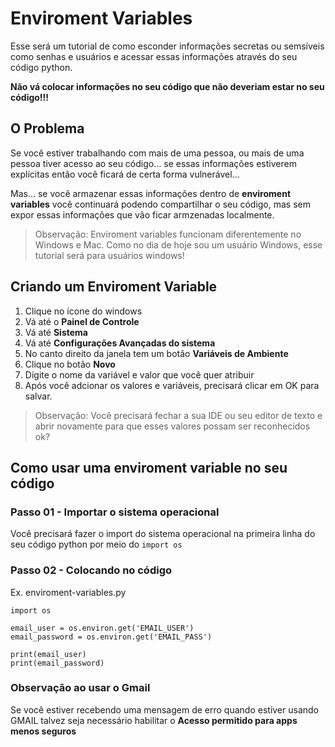 # Enviroment Variables
Esse será um tutorial de como esconder informações secretas ou semsíveis como senhas e usuários e acessar essas informações através do seu código python.

__Não vá colocar informações no seu código que não deveriam estar no seu código!!!__

## O Problema
Se você estiver trabalhando com mais de uma pessoa, ou mais de uma pessoa tiver acesso ao seu código... se essas informações estiverem explícitas então você ficará de certa forma vulnerável...

Mas... se você armazenar essas informações dentro de __enviroment variables__ você continuará podendo compartilhar o seu código, mas sem expor essas informações que vão ficar armzenadas localmente.


> Observação:  Enviroment variables funcionam diferentemente no Windows e Mac.  Como no dia de hoje sou um usuário Windows, esse tutorial será para usuários windows!

## Criando um Enviroment Variable
1. Clique no ícone do windows
2. Vá até o __Painel de Controle__
3. Vá até __Sistema__
4. Vá até __Configurações Avançadas do sistema__
5. No canto direito da janela tem um botão __Variáveis de Ambiente__
6. Clique no botão __Novo__
7. Digite o nome da variável e valor que você quer atribuir
8. Após você adcionar os valores e variáveis, precisará clicar em OK para salvar.

> Observação: Você precisará fechar a sua IDE ou seu editor de texto e abrir novamente para que esses valores possam ser reconhecidos ok?

## Como usar uma enviroment variable no seu código


### Passo 01 - Importar o sistema operacional
Você precisará fazer o import do sistema operacional na primeira linha do seu código python por meio do ```import os```

### Passo 02 - Colocando no código

Ex. enviroment-variables.py


```
import os

email_user = os.environ.get('EMAIL_USER')
email_password = os.environ.get('EMAIL_PASS')

print(email_user)
print(email_password)
```


### Observação ao usar o Gmail
Se você estiver recebendo uma mensagem de erro quando estiver usando GMAIL talvez seja necessário 
habilitar o __Acesso permitido para apps menos seguros__





